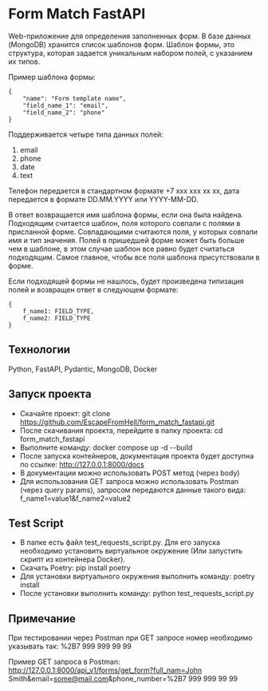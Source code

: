 # Form Match FastAPI

Web-приложение для определения заполненных форм.
В базе данных (MongoDB) хранится список шаблонов форм.
Шаблон формы, это структура, которая задается уникальным набором полей, с указанием их типов.

Пример шаблона формы:
```
{
    "name": "Form template name",
    "field_name_1": "email",
    "field_name_2": "phone"
}
```
Поддерживается четыре типа данных полей: 
1.	email
2.	phone
3.	date
4.	text

Телефон передается в стандартном формате +7 xxx xxx xx xx, дата передается в формате DD.MM.YYYY или YYYY-MM-DD.

В ответ возвращается имя шаблона формы, если она была найдена.
Подходящим считается шаблон, поля которого совпали с полями в присланной форме. 
Совпадающими считаются поля, у которых совпали имя и тип значения. 
Полей в пришедшей форме может быть больше чем в шаблоне, в этом случае шаблон все равно будет считаться подходящим. 
Самое главное, чтобы все поля шаблона присутствовали в форме.

Если подходящей формы не нашлось, будет произведена типизация полей и возвращен ответ в следующем формате:
```
{
    f_name1: FIELD_TYPE,
    f_name2: FIELD_TYPE
}
```

## Технологии
Python, FastAPI, Pydantic, MongoDB, Docker

## Запуск проекта
- Скачайте проект: git clone https://github.com/EscapeFromHell/form_match_fastapi.git
- После скачивания проекта, перейдите в папку проекта: cd form_match_fastapi
- Выполните команду: docker compose up -d --build
- После запуска контейнеров, документация проекта будет доступна по ссылке: 
http://127.0.0.1:8000/docs
- В документации можно использовать POST метод (через body) 
- Для использования GET запроса можно использовать Postman (через query params), запросом передаются данные такого вида: f_name1=value1&f_name2=value2

## Test Script
- В папке есть файл test_requests_script.py. Для его запуска необходимо установить виртуальное окружение (Или запустить скрипт из контейнера Docker).
- Скачать Poetry: pip install poetry
- Для установки виртуального окружения выполнить команду: poetry install
- После установки выполнить команду: python test_requests_script.py

## Примечание
При тестировании через Postman при GET запросе номер необходимо указывать так: %2B7 999 999 99 99

Пример GET запроса в Postman: http://127.0.0.1:8000/api_v1/forms/get_form?full_nam=John Smith&email=some@mail.com&phone_number=%2B7 999 999 99 99